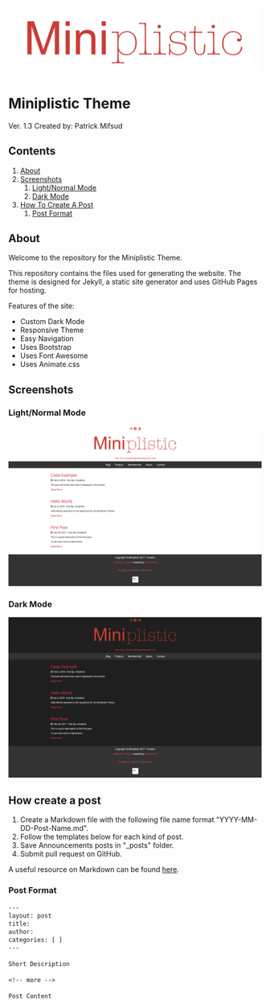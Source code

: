 ![Logo](https://github.com/patrickmfsd/Miniplistic/blob/master/images/site-logo.png "Miniplistic Logo")

# Miniplistic Theme

Ver. 1.3
Created by: Patrick Mifsud

## Contents
1. [About](#about)
2. [Screenshots](#screenshots)
	1. [Light/Normal Mode](#light/normal_mode)
	2. [Dark Mode](#dark_mode)
3. [How To Create A Post](#how_create_a_post)
	1. [Post Format](#post_format)

## About

Welcome to the repository for the Miniplistic Theme.

This repository contains the files used for generating the website. The theme is designed for Jekyll, a static site generator and uses GitHub Pages for hosting. 

Features of the site:

- Custom Dark Mode
- Responsive Theme
- Easy Navigation
- Uses Bootstrap 
- Uses Font Awesome
- Uses Animate.css

## Screenshots

### Light/Normal Mode
![Light/Normal Mode](https://github.com/patrickmfsd/Miniplistic/blob/master/screenshots/LightMode.png)


### Dark Mode
![alt text](https://github.com/patrickmfsd/Miniplistic/blob/master/screenshots/DarkMode.png)

## How create a post 

1. Create a Markdown file with the following file name format "YYYY-MM-DD-Post-Name.md". 
2. Follow the templates below for each kind of post. 
3. Save Announcements posts in "\_posts" folder.
4. Submit pull request on GitHub.

A useful resource on Markdown can be found [here](https://daringfireball.net/projects/markdown/).


### Post Format

	---
	layout: post
	title: 
	author: 
	categories: [ ]
	---

	Short Description

	<!-- more -->

	Post Content
